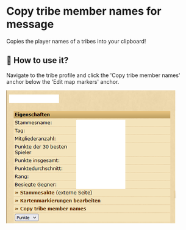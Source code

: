# Copy tribe member names for message
Copies the player names of a tribes into your clipboard!

## 🚀 How to use it?
Navigate to the tribe profile and click the 'Copy tribe member names' anchor below the 'Edit map markers' anchor.

![image info](./screenshot.png)